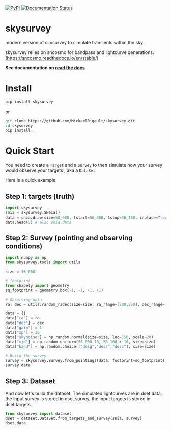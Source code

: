 [![PyPI](https://img.shields.io/pypi/v/skysurvey.svg?style=flat-square)](https://pypi.python.org/pypi/skysurvey)
[![Documentation Status](https://readthedocs.org/projects/skysurvey/badge/?version=latest)](https://skysurvey.readthedocs.io/en/latest/?badge=latest)


# skysurvey 

modern version of simsurvey to simulate transients within the sky

skysurvey relies on sncosmo for bandpass and lightcurve generations. (https://sncosmo.readthedocs.io/en/stable/)

**See documentation on [read the docs](https://skysurvey.readthedocs.io/en/latest/)**

# Install
```bash
pip install skysurvey
```
or 
```bash
git clone https://github.com/MickaelRigault/skysurvey.git
cd skysurvey
pip install .
```

# Quick Start
You need to create a `Target` and a `Survey` to then
simulate how your survey would observe your targets ; 
aka a `DataSet`. 

Here is a quick example:

## Step 1: targets (truth)
```python
import skysurvey
snia = skysurvey.SNeIa()
data = snia.draw(size=50_000, tstart=56_000, tstop=56_100, inplace=True) # see options
data.head(5) # also snia.data
```

## Step 2: Survey (pointing and observing conditions)
```python
import numpy as np
from skysurvey.tools import utils

size = 10_000

# footprint
from shapely import geometry
sq_footprint = geometry.box(-1, -1, +1, +1)

# Observing data
ra, dec = utils.random_radec(size=size, ra_range=[200,250], dec_range=[-20,10])

data = {}
data["ra"] = ra
data["dec"] = dec
data["gain"] = 1
data["zp"] = 30
data["skynoise"] = np.random.normal(size=size, loc=150, scale=20)
data["mjd"] = np.random.uniform(56_000-10, 56_100 + 10, size=size)
data["band"] = np.random.choice(["desg","desr","desi"], size=size)

# Build the survey
survey = skysurvey.Survey.from_pointings(data, footprint=sq_footprint)
survey.data
```

## Step 3: Dataset

And now let's build the dataset. The simulated lightcurves are in
dset.data, the input survey is stored in dset.survey, the input
targets is stored in dset.targets

```python
from skysurvey import dataset
dset = dataset.DataSet.from_targets_and_survey(snia, survey)
dset.data
```

